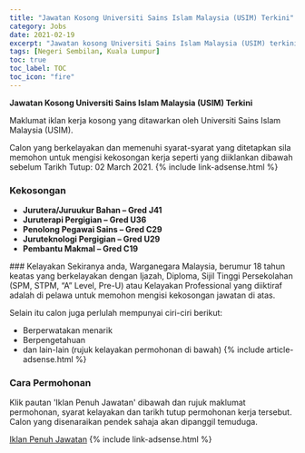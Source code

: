 ```yaml
---
title: "Jawatan Kosong Universiti Sains Islam Malaysia (USIM) Terkini" 
category: Jobs 
date: 2021-02-19 
excerpt: "Jawatan kosong Universiti Sains Islam Malaysia (USIM) terkini untuk kekosongan Jurutera/Juruukur Bahan – Gred J41,Juruterapi Pergigian – Gred U36,Penolong Pegawai Sains – Gred C29,Juruteknologi Pergigian – Gred U29,Pembantu Makmal – Gred C19" 
tags: [Negeri Sembilan, Kuala Lumpur] 
toc: true 
toc_label: TOC 
toc_icon: "fire" 
--- 
```


**Jawatan Kosong Universiti Sains Islam Malaysia (USIM) Terkini**

Maklumat iklan kerja kosong yang ditawarkan oleh Universiti Sains Islam Malaysia (USIM). 

Calon yang berkelayakan dan memenuhi syarat-syarat yang ditetapkan sila memohon untuk mengisi kekosongan kerja seperti yang diiklankan dibawah sebelum Tarikh Tutup: 02 March 2021. 
{% include link-adsense.html %} 
### Kekosongan 
<ul>
<li><strong>Jurutera/Juruukur Bahan &#8211; Gred J41</strong></li>
<li><strong>Juruterapi Pergigian &#8211; Gred U36</strong></li>
<li><strong>Penolong Pegawai Sains &#8211; Gred C29</strong></li>
<li><strong>Juruteknologi Pergigian &#8211; Gred U29</strong></li>
<li><strong>Pembantu Makmal &#8211; Gred C19</strong></li>
</ul> 
### Kelayakan 
Sekiranya anda, Warganegara Malaysia, berumur 18 tahun keatas yang berkelayakan dengan Ijazah, Diploma, Sijil Tinggi Persekolahan (SPM, STPM, “A” Level, Pre-U) atau Kelayakan Professional yang diiktiraf adalah di pelawa untuk memohon mengisi kekosongan jawatan di atas.

Selain itu calon juga perlulah mempunyai ciri-ciri berikut:
- Berperwatakan menarik
- Berpengetahuan
- dan lain-lain (rujuk kelayakan permohonan di bawah) 
{% include article-adsense.html %} 
### Cara Permohonan 
Klik pautan 'Iklan Penuh Jawatan' dibawah dan rujuk maklumat permohonan, syarat kelayakan dan tarikh tutup permohonan kerja tersebut.
Calon yang disenaraikan pendek sahaja akan dipanggil temuduga.

<a href="https://eirisv2.usim.edu.my/index.php?a=NzI0PT1BY2hkV1o5QVhZblYyWDNKWFl3QlhaeVpTYmw1V2RKUlVQeEFETQ==NTUy" class="btn btn--info" target="_blank" rel="nofollow noopenner">Iklan Penuh Jawatan</a> 
{% include link-adsense.html %} 